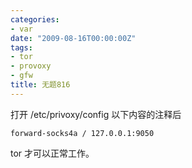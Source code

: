 ```yaml
---
categories:
- var
date: "2009-08-16T00:00:00Z"
tags:
- tor
- provoxy
- gfw
title: 无题816
---
```


打开 /etc/privoxy/config 以下内容的注释后

    forward-socks4a / 127.0.0.1:9050

tor 才可以正常工作。
